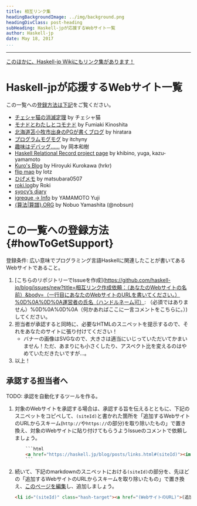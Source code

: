 ```yaml
---
title: 相互リンク集
headingBackgroundImage: ../img/background.png
headingDivClass: post-heading
subHeading: Haskell-jpが応援するWebサイト一覧
author: Haskell-jp
date: May 18, 2017
...
```

---

[このほかに、Haskell-jp Wikiにもリンク集があります！](https://wiki.haskell.jp/Links)

# Haskell-jpが応援するWebサイト一覧

この一覧への[登録方法は下記](#howToGetSupport)をご覧ください。

<ul>
<li id="ccvanishing.hateblo.jp" class="hash-target"><a href="http://ccvanishing.hateblo.jp/">チェシャ猫の消滅定理</a> by チェシャ猫</li>
<li id="fumieval.hatenablog.com" class="hash-target"><a href="http://fumieval.hatenablog.com">モナドとわたしとコモナド</a> by Fumiaki Kinoshita</li>
<li id="hiratara.hatenadiary.jp" class="hash-target"><a href="http://hiratara.hatenadiary.jp/">北海道苫小牧市出身のPGが書くブログ</a> by hiratara</li>
<li id="itchyny.hatenablog.com" class="hash-target"><a href="http://itchyny.hatenablog.com/">プログラムモグモグ</a> by itchyny</li>
<li id="kakkun61.hatenablog.com/archive/category/Haskell" class="hash-target"><a href="http://kakkun61.hatenablog.com/archive/category/Haskell">趣味はデバッグ……</a> by 岡本和樹</li>
<li id="khibino.github.io/haskell-relational-record" class="hash-target"><a href="http://khibino.github.io/haskell-relational-record/">Haskell Relational Record project page</a> by khibino, yuga, kazu-yamamoto</li>
<li id="kurokawh.blogspot.jp" class="hash-target"><a href="http://kurokawh.blogspot.jp/">Kuro's Blog</a> by Hiroyuki Kurokawa (hrkr)</li>
<li id="lotz84.github.io" class="hash-target"><a href="https://lotz84.github.io">flip map</a> by lotz</li>
<li id="matsubara0507.github.io" class="hash-target"><a href="https://matsubara0507.github.io/">ひげメモ</a> by matsubara0507</li>
<li id="roki.dev/roki.log/" class="hash-target"><a href="https://roki.dev/roki.log/">roki.log</a>by Roki</li>
<li id="syocy.hatenablog.com" class="hash-target"><a href="http://syocy.hatenablog.com/">syocy’s diary</a></li>
<li id="the.igreque.info" class="hash-target"><a href="http://the.igreque.info">igreque -> Info</a> by YAMAMOTO Yuji</li>
<li id="www.sampou.org" class="hash-target"><a href="http://www.sampou.org">{算法|算譜}.ORG</a> by Nobuo Yamashita (@nobsun)</li>
</ul>

# この一覧への登録方法 {#howToGetSupport}

登録条件: 広い意味でプログラミング言語Haskellに関連したことが書いてあるWebサイトであること。

1. [こちらのリポジトリーでIssueを作成](https://github.com/haskell-jp/blog/issues/new?title=相互リンク作成依頼：（あなたのWebサイトの名前）&body=（一行目にあなたのWebサイトのURLを書いてください。）%0D%0A%0D%0A運営者の氏名（ハンドルネーム可）: （必須ではありません）%0D%0A%0D%0A（何かあればここに一言コメントをこちらに。）)してください。
1. 担当者が承認すると同時に、必要なHTMLのスニペットを提示するので、それをあなたのサイトに張り付けてください！
    - バナーの画像はSVGなので、大きさは適当にいじっていただいてかまいません！ただ、あまりにも小さくしたり、アスペクト比を変えるのはやめていただきたいですが...。
1. 以上！

## 承認する担当者へ

TODO: 承認を自動化するツールを作る。

1. 対象のWebサイトを承認する場合は、承認する旨を伝えるとともに、下記のスニペットをコピペして、`(siteId)`と書かれた箇所を「追加するWebサイトのURLからスキーム(`http://`や`https://`の部分)を取り除いたもの」で置き換え、対象のWebサイトに貼り付けてもらうようIssueのコメントで依頼しましょう。
    ```html
        ```html
        <a href="https://haskell.jp/blog/posts/links.html#(siteId)"><img width="234" src="https://haskell.jp/img/supported-by-haskell-jp.svg" alt="Supported By Haskell-jp."></a>
        ```
    ```
1. 続いて、下記のmarkdownのスニペットにおける`(siteId)`の部分を、先ほどの「追加するWebサイトのURLからスキームを取り除いたもの」で置き換え、[このページを編集](https://github.com/haskell-jp/blog/edit/master/preprocessed-site/posts/links.md)し、追加しましょう。

    ```html
    <li id="(siteId)" class="hash-target"><a href="(WebサイトのURL)">(追加するWebサイトの名前)</a>( by 運営者の氏名があれば)</li>
    ```
